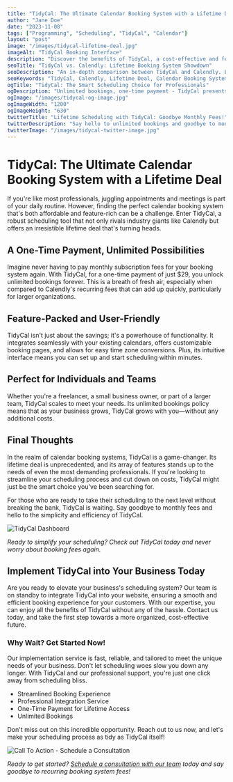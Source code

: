 ```yaml
---
title: "TidyCal: The Ultimate Calendar Booking System with a Lifetime Deal"
author: "Jane Doe"
date: "2023-11-08"
tags: ["Programming", "Scheduling", "TidyCal", "Calendar"]
layout: "post"
image: "/images/tidycal-lifetime-deal.jpg"
imageAlt: "TidyCal Booking Interface"
description: "Discover the benefits of TidyCal, a cost-effective and feature-rich alternative to Calendly, offering a lifetime deal that's hard to pass up."
seoTitle: "TidyCal vs. Calendly: Lifetime Booking System Showdown"
seoDescription: "An in-depth comparison between TidyCal and Calendly. Learn why TidyCal's one-time payment offer for unlimited bookings is the smarter choice for your scheduling needs."
seoKeywords: "TidyCal, Calendly, Lifetime Deal, Calendar Booking System, Scheduling Software"
ogTitle: "TidyCal: The Smart Scheduling Choice for Professionals"
ogDescription: "Unlimited bookings, one-time payment - TidyCal presents a lifetime scheduling solution for professionals looking to streamline their appointments."
ogImage: "/images/tidycal-og-image.jpg"
ogImageWidth: "1200"
ogImageHeight: "630"
twitterTitle: "Lifetime Scheduling with TidyCal: Goodbye Monthly Fees!"
twitterDescription: "Say hello to unlimited bookings and goodbye to monthly fees with TidyCal's lifetime deal. A game-changer in professional scheduling."
twitterImage: "/images/tidycal-twitter-image.jpg"
---
```

# TidyCal: The Ultimate Calendar Booking System with a Lifetime Deal

If you're like most professionals, juggling appointments and meetings is part of your daily routine. However, finding the perfect calendar booking system that's both affordable and feature-rich can be a challenge. Enter TidyCal, a robust scheduling tool that not only rivals industry giants like Calendly but offers an irresistible lifetime deal that's turning heads.

## A One-Time Payment, Unlimited Possibilities

Imagine never having to pay monthly subscription fees for your booking system again. With TidyCal, for a one-time payment of just $29, you unlock unlimited bookings forever. This is a breath of fresh air, especially when compared to Calendly's recurring fees that can add up quickly, particularly for larger organizations.

## Feature-Packed and User-Friendly

TidyCal isn't just about the savings; it's a powerhouse of functionality. It integrates seamlessly with your existing calendars, offers customizable booking pages, and allows for easy time zone conversions. Plus, its intuitive interface means you can set up and start scheduling within minutes.

## Perfect for Individuals and Teams

Whether you're a freelancer, a small business owner, or part of a larger team, TidyCal scales to meet your needs. Its unlimited bookings policy means that as your business grows, TidyCal grows with you—without any additional costs.

## Final Thoughts

In the realm of calendar booking systems, TidyCal is a game-changer. Its lifetime deal is unprecedented, and its array of features stands up to the needs of even the most demanding professionals. If you're looking to streamline your scheduling process and cut down on costs, TidyCal might just be the smart choice you've been searching for.

For those who are ready to take their scheduling to the next level without breaking the bank, TidyCal is waiting. Say goodbye to monthly fees and hello to the simplicity and efficiency of TidyCal.

![TidyCal Dashboard](/images/tidycal-dashboard.jpg "TidyCal Dashboard")

*Ready to simplify your scheduling? Check out TidyCal today and never worry about booking fees again.*

## Implement TidyCal into Your Business Today

Are you ready to elevate your business's scheduling system? Our team is on standby to integrate TidyCal into your website, ensuring a smooth and efficient booking experience for your customers. With our expertise, you can enjoy all the benefits of TidyCal without any of the hassle. Contact us today, and take the first step towards a more organized, cost-effective future.

### Why Wait? Get Started Now!

Our implementation service is fast, reliable, and tailored to meet the unique needs of your business. Don't let scheduling woes slow you down any longer. With TidyCal and our professional support, you're just one click away from scheduling bliss.

- Streamlined Booking Experience
- Professional Integration Service
- One-Time Payment for Lifetime Access
- Unlimited Bookings

Don't miss out on this incredible opportunity. Reach out to us now, and let's make your scheduling process as tidy as TidyCal itself!

![Call To Action - Schedule a Consultation](/images/schedule-consultation-cta.jpg "Schedule Your Consultation Today")

*Ready to get started? [Schedule a consultation with our team](#) today and say goodbye to recurring booking system fees!*

[//]: # (End of blog post)